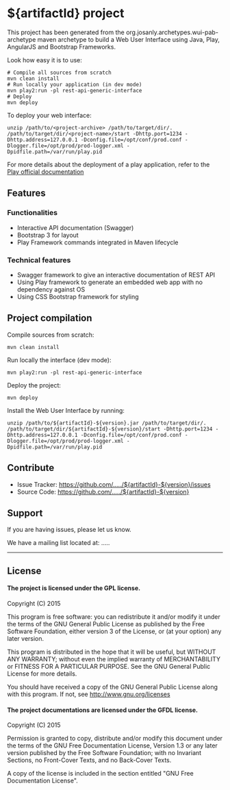 # ${artifactId} project

This project has been generated from the org.josanly.archetypes.wui-pab-archetype maven archetype to build a Web User Interface using Java, Play, AngularJS and Bootstrap Frameworks.

Look how easy it is to use:

    # Compile all sources from scratch
    mvn clean install
    # Run locally your application (in dev mode)
    mvn play2:run -pl rest-api-generic-interface
    # Deploy 
    mvn deploy

To deploy your web interface:

    unzip /path/to/<project-archive> /path/to/target/dir/.
    /path/to/target/dir/<project-name>/start -Dhttp.port=1234 -Dhttp.address=127.0.0.1 -Dconfig.file=/opt/conf/prod.conf -Dlogger.file=/opt/prod/prod-logger.xml -Dpidfile.path=/var/run/play.pid

For more details about the deployment of a play application, refer to the [Play official documentation](https://www.playframework.com/documentation/2.1.x/ProductionConfiguration)

## Features

### Functionalities

- Interactive API documentation (Swagger)
- Bootstrap 3 for layout
- Play Framework commands integrated in Maven lifecycle


### Technical features

- Swagger framework to give an interactive documentation of REST API
- Using Play framework to generate an embedded web app with no dependency against OS
- Using CSS Bootstrap framework for styling

## Project compilation

Compile sources from scratch:

    mvn clean install 

Run locally the interface (dev mode):

    mvn play2:run -pl rest-api-generic-interface

Deploy the project:

    mvn deploy

Install the Web User Interface by running:

    unzip /path/to/${artifactId}-${version}.jar /path/to/target/dir/.
    /path/to/target/dir/${artifactId}-${version}/start -Dhttp.port=1234 -Dhttp.address=127.0.0.1 -Dconfig.file=/opt/conf/prod.conf -Dlogger.file=/opt/prod/prod-logger.xml -Dpidfile.path=/var/run/play.pid

## Contribute

- Issue Tracker: https://github.com/...../${artifactId}-${version}/issues
- Source Code: https://github.com/...../${artifactId}-${version}

## Support

If you are having issues, please let us know.

We have a mailing list located at: .....

-------------------

## License

#### The project is licensed under the GPL license.

Copyright (C) 2015 <your name>

This program is free software: you can redistribute it and/or modify
it under the terms of the GNU General Public License as published by
the Free Software Foundation, either version 3 of the License, or
(at your option) any later version.

This program is distributed in the hope that it will be useful,
but WITHOUT ANY WARRANTY; without even the implied warranty of
MERCHANTABILITY or FITNESS FOR A PARTICULAR PURPOSE.  See the
GNU General Public License for more details.

You should have received a copy of the GNU General Public License
along with this program.  If not, see http://www.gnu.org/licenses

#### The project documentations are licensed under the GFDL license.

Copyright (C)  2015  <your name>

Permission is granted to copy, distribute and/or modify this document
under the terms of the GNU Free Documentation License, Version 1.3
or any later version published by the Free Software Foundation;
with no Invariant Sections, no Front-Cover Texts, and no Back-Cover Texts.

A copy of the license is included in the section entitled "GNU
Free Documentation License".
